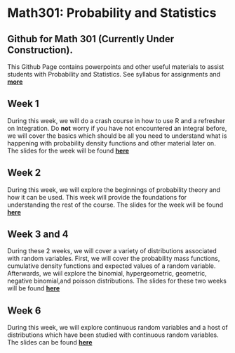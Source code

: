 # Math301: Probability and Statistics
## Github for Math 301 (**Currently Under Construction**).
This Github Page contains powerpoints and other useful materials to assist students with Probability and Statistics.  See syllabus for assignments and [**more**](https://seathebass.github.io/math301/syllabus/mat301syl.html)

## Week 1
During this week, we will do a crash course in how to use R and a refresher on Integration. Do **not** worry if you have not encountered an integral before, we will cover the basics which should be all you need to understand what is happening with probability density functions and other material later on. The slides for the week will be found [**here**](https://seathebass.github.io/math301/presentations/week1pres/)

## Week 2
During this week, we will explore the beginnings of probability theory and how it can be used. This week will provide the foundations for understanding the rest of the course. The slides for the week will be found [**here**](https://seathebass.github.io/math301/presentations/week2.html)

## Week 3 and 4
During these 2 weeks, we will cover a variety of distributions associated with random variables. First, we will cover the probability mass functions, cumulative density functions and expected values of a random variable. Afterwards, we wiil explore the binomial, hypergeometric, geometric, negative binomial,and poisson distributions. The slides for these two weeks will be found [**here**](https://seathebass.github.io/math301/presentations/week3.html)

## Week 6
During this week, we will explore continuous random variables and a host of distributions which have been studied with continuous random variables. The slides can be found [**here**](https://seathebass.github.io/math301/presentations/week5.html)
